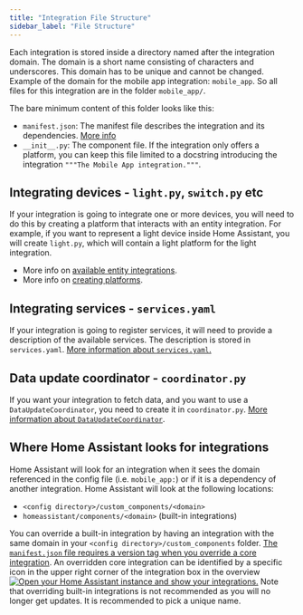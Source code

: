 ```yaml
---
title: "Integration File Structure"
sidebar_label: "File Structure"
---
```


Each integration is stored inside a directory named after the integration domain. The domain is a short name consisting of characters and underscores. This domain has to be unique and cannot be changed. Example of the domain for the mobile app integration: `mobile_app`. So all files for this integration are in the folder `mobile_app/`.

The bare minimum content of this folder looks like this:

- `manifest.json`: The manifest file describes the integration and its dependencies. [More info](creating_integration_manifest.md)
- `__init__.py`: The component file. If the integration only offers a platform, you can keep this file limited to a docstring introducing the integration `"""The Mobile App integration."""`.

## Integrating devices - `light.py`, `switch.py` etc

If your integration is going to integrate one or more devices, you will need to do this by creating a platform that interacts with an entity integration. For example, if you want to represent a light device inside Home Assistant, you will create `light.py`, which will contain a light platform for the light integration.

- More info on [available entity integrations](core/entity.md).
- More info on [creating platforms](creating_platform_index.md).

## Integrating services - `services.yaml`

If your integration is going to register services, it will need to provide a description of the available services. The description is stored in `services.yaml`. [More information about `services.yaml`.](dev_101_services.md)

## Data update coordinator - `coordinator.py`

If you want your integration to fetch data, and you want to use a `DataUpdateCoordinator`, you need to create it in `coordinator.py`. [More information about `DataUpdateCoordinator`](integration_fetching_data.md/#coordinated-single-api-poll-for-data-for-all-entities).

## Where Home Assistant looks for integrations

Home Assistant will look for an integration when it sees the domain referenced in the config file (i.e. `mobile_app:`) or if it is a dependency of another integration. Home Assistant will look at the following locations:

- `<config directory>/custom_components/<domain>`
- `homeassistant/components/<domain>` (built-in integrations)

You can override a built-in integration by having an integration with the same domain in your `<config directory>/custom_components` folder. [The `manifest.json` file requires a version tag when you override a core integration](creating_integration_manifest/#version). An overridden core integration can be identified by a specific icon in the upper right corner of the integration box in the overview [![Open your Home Assistant instance and show your integrations.](https://my.home-assistant.io/badges/integrations.svg)](https://my.home-assistant.io/redirect/integrations/)
Note that overriding built-in integrations is not recommended as you will no longer get updates. It is recommended to pick a unique name.
